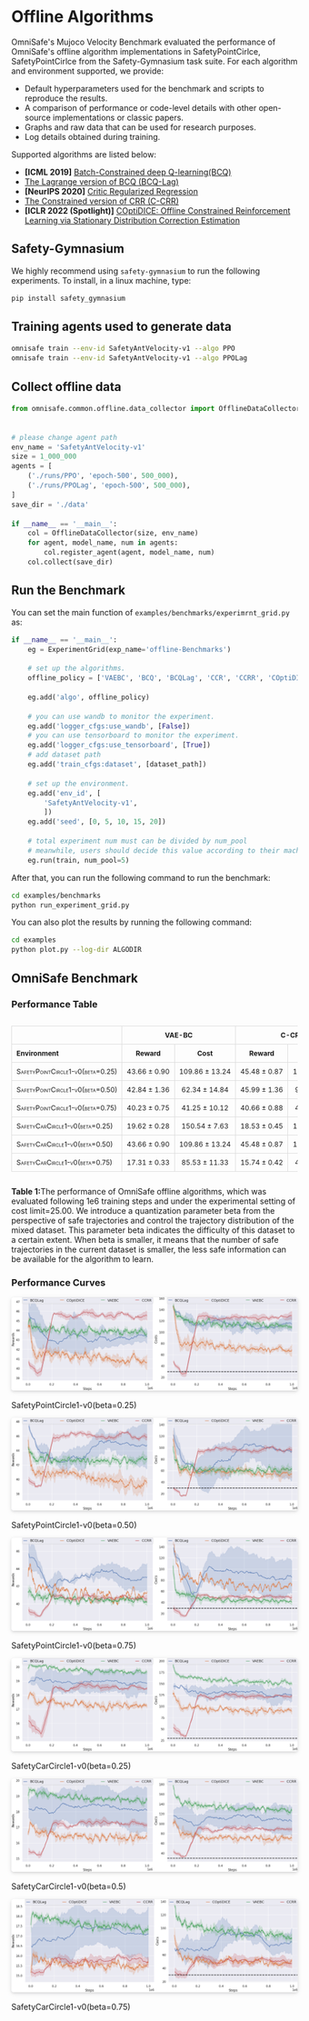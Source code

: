 # Offline Algorithms

OmniSafe's Mujoco Velocity Benchmark evaluated the performance of OmniSafe's offline algorithm implementations in SafetyPointCirlce, SafetyPointCirlce from the Safety-Gymnasium task suite. For each algorithm and environment supported, we provide:

- Default hyperparameters used for the benchmark and scripts to reproduce the results.
- A comparison of performance or code-level details with other open-source implementations or classic papers.
- Graphs and raw data that can be used for research purposes.
- Log details obtained during training.

Supported algorithms are listed below:

- **[ICML 2019]** [Batch-Constrained deep Q-learning(BCQ)](https://arxiv.org/pdf/1812.02900.pdf)
- [The Lagrange version of BCQ (BCQ-Lag)](https://arxiv.org/pdf/1812.02900.pdf)
- **[NeurIPS 2020]** [Critic Regularized Regression](https://proceedings.neurips.cc//paper/2020/file/588cb956d6bbe67078f29f8de420a13d-Paper.pdf)
- [The Constrained version of CRR (C-CRR)](https://proceedings.neurips.cc/paper/2020/hash/588cb956d6bbe67078f29f8de420a13d-Abstract.html)
- **[ICLR 2022 (Spotlight)]** [COptiDICE: Offline Constrained Reinforcement Learning via Stationary Distribution Correction Estimation](https://arxiv.org/abs/2204.08957?context=cs.AI)

## Safety-Gymnasium

We highly recommend using ``safety-gymnasium`` to run the following experiments. To install, in a linux machine, type:

```bash
pip install safety_gymnasium
```

## Training agents used to generate data

```bash
omnisafe train --env-id SafetyAntVelocity-v1 --algo PPO
omnisafe train --env-id SafetyAntVelocity-v1 --algo PPOLag
```

## Collect offline data

```python
from omnisafe.common.offline.data_collector import OfflineDataCollector


# please change agent path
env_name = 'SafetyAntVelocity-v1'
size = 1_000_000
agents = [
    ('./runs/PPO', 'epoch-500', 500_000),
    ('./runs/PPOLag', 'epoch-500', 500_000),
]
save_dir = './data'

if __name__ == '__main__':
    col = OfflineDataCollector(size, env_name)
    for agent, model_name, num in agents:
        col.register_agent(agent, model_name, num)
    col.collect(save_dir)
```

## Run the Benchmark

You can set the main function of ``examples/benchmarks/experimrnt_grid.py`` as:

```python
if __name__ == '__main__':
    eg = ExperimentGrid(exp_name='offline-Benchmarks')

    # set up the algorithms.
    offline_policy = ['VAEBC', 'BCQ', 'BCQLag', 'CCR', 'CCRR', 'COptiDICE']

    eg.add('algo', offline_policy)

    # you can use wandb to monitor the experiment.
    eg.add('logger_cfgs:use_wandb', [False])
    # you can use tensorboard to monitor the experiment.
    eg.add('logger_cfgs:use_tensorboard', [True])
    # add dataset path
    eg.add('train_cfgs:dataset', [dataset_path])

    # set up the environment.
    eg.add('env_id', [
        'SafetyAntVelocity-v1',
        ])
    eg.add('seed', [0, 5, 10, 15, 20])

    # total experiment num must can be divided by num_pool
    # meanwhile, users should decide this value according to their machine
    eg.run(train, num_pool=5)
```

After that, you can run the following command to run the benchmark:

```bash
cd examples/benchmarks
python run_experiment_grid.py
```

You can also plot the results by running the following command:

```bash
cd examples
python plot.py --log-dir ALGODIR
```

## OmniSafe Benchmark

### Performance Table

<!DOCTYPE html>
<html lang="en">
<head>
<meta charset="UTF-8">
<style>
  .scrollable-container {
    overflow-x: auto;
    white-space: nowrap;
    width: 100%;
  }
  table {
    border-collapse: collapse;
    width: auto;
    font-size: 12px;
  }
  th, td {
    padding: 8px;
    text-align: center;
    border: 1px solid #ddd;
  }
  th {
    font-weight: bold;
  }
  caption {
    font-size: 12px;
    font-family: 'Times New Roman', Times, serif;
  }
</style>
</head>
<body>

<div class="scrollable-container">
<table id="performance_offline">
<thead>
<tr class="header">
<th style="text-align: left;"></th>
<th colspan="2" style="text-align: center;"><strong>VAE-BC</strong></th>
<th colspan="2" style="text-align: center;"><strong>C-CRR</strong></th>
<th colspan="2" style="text-align: center;"><strong>BCQLag</strong></th>
<th colspan="2" style="text-align: center;"><strong>COptiDICE</strong></th>
</tr>
</thead>
<tbody>
<tr class="odd">
<td style="text-align: left;"><strong>Environment</strong></td>
<td style="text-align: center;"><strong>Reward</strong></td>
<td style="text-align: center;"><strong>Cost</strong></td>
<td style="text-align: center;"><strong>Reward</strong></td>
<td style="text-align: center;"><strong>Cost</strong></td>
<td style="text-align: center;"><strong>Reward</strong></td>
<td style="text-align: center;"><strong>Cost</strong></td>
<td style="text-align: center;"><strong>Reward</strong></td>
<td style="text-align: center;"><strong>Cost</strong></td>
</tr>
<tr class="even">
<td style="text-align: left;"><span
class="smallcaps">SafetyPointCircle1-v0(beta=0.25)</span></td>
<td style="text-align: center;">43.66 <span class="math inline">±</span> 0.90</td>
<td style="text-align: center;">109.86 <span class="math inline">±</span> 13.24</td>
<td style="text-align: center;">45.48 <span class="math inline">±</span> 0.87</td>
<td style="text-align: center;">127.30 <span class="math inline">±</span> 12.60</td>
<td style="text-align: center;">43.31 <span class="math inline">±</span> 0.76</td>
<td style="text-align: center;">113.39 <span class="math inline">±</span> 12.81</td>
<td style="text-align: center;">40.68 <span class="math inline">±</span> 0.93</td>
<td style="text-align: center;">67.11 <span class="math inline">±</span> 13.15</td>
</tr>
<tr class="odd">
<td style="text-align: left;"><span
class="smallcaps">SafetyPointCircle1-v0(beta=0.50)</span></td>
<td style="text-align: center;">42.84 <span class="math inline">±</span> 1.36</td>
<td style="text-align: center;">62.34 <span class="math inline">±</span> 14.84</td>
<td style="text-align: center;">45.99 <span class="math inline">±</span> 1.36</td>
<td style="text-align: center;">97.20 <span class="math inline">±</span> 13.57</td>
<td style="text-align: center;">44.68 <span class="math inline">±</span> 1.97</td>
<td style="text-align: center;">95.06 <span class="math inline">±</span> 33.07</td>
<td style="text-align: center;">39.55 <span class="math inline">±</span> 1.39</td>
<td style="text-align: center;">53.87 <span class="math inline">±</span> 13.27</td>
</tr>
<tr class="even">
<td style="text-align: left;"><span
class="smallcaps">SafetyPointCircle1-v0(beta=0.75)</span></td>
  <td style="text-align: center;">40.23 <span class="math inline">±</span> 0.75</td>
  <td style="text-align: center;">41.25 <span class="math inline">±</span> 10.12</td>
  <td style="text-align: center;">40.66 <span class="math inline">±</span> 0.88</td>
  <td style="text-align: center;">49.90 <span class="math inline">±</span> 10.81</td>
  <td style="text-align: center;">42.94 <span class="math inline">±</span> 1.04</td>
  <td style="text-align: center;">85.37 <span class="math inline">±</span> 23.41</td>
  <td style="text-align: center;">40.98 <span class="math inline">±</span> 0.89</td>
  <td style="text-align: center;">70.40 <span class="math inline">±</span> 12.14</td>
</tr>
<tr class="odd">
<td style="text-align: left;"><span
class="smallcaps">SafetyCarCircle1-v0(beta=0.25)</span></td>
<td style="text-align: center;">19.62 <span class="math inline">±</span> 0.28</td>
<td style="text-align: center;">150.54 <span class="math inline">±</span> 7.63</td>
<td style="text-align: center;">18.53 <span class="math inline">±</span> 0.45</td>
<td style="text-align: center;">122.63 <span class="math inline">±</span> 13.14</td>
<td style="text-align: center;">18.88 <span class="math inline">±</span> 0.61</td>
<td style="text-align: center;">125.44 <span class="math inline">±</span> 15.68</td>
<td style="text-align: center;">17.25 <span class="math inline">±</span> 0.37</td>
<td style="text-align: center;">90.86 <span class="math inline">±</span> 10.75</td>
</tr>
<tr>
<tr class="even">
<td style="text-align: left;"><span
class="smallcaps">SafetyCarCircle1-v0(beta=0.50)</span></td>
<td style="text-align: center;">43.66 <span class="math inline">±</span> 0.90</td>
<td style="text-align: center;">109.86 <span class="math inline">±</span> 13.24</td>
<td style="text-align: center;">45.48 <span class="math inline">±</span> 0.87</td>
<td style="text-align: center;">127.30 <span class="math inline">±</span> 12.60</td>
<td style="text-align: center;">43.31 <span class="math inline">±</span> 0.76</td>
<td style="text-align: center;">113.39 <span class="math inline">±</span> 12.81</td>
<td style="text-align: center;">40.68 <span class="math inline">±</span> 0.93</td>
<td style="text-align: center;">67.11 <span class="math inline">±</span> 13.15</td>
</tr>
<tr>
<tr class="odd">
<td style="text-align: left;"><span
class="smallcaps">SafetyCarCircle1-v0(beta=0.75)</span></td>
<td style="text-align: center;">17.31 <span class="math inline">±</span> 0.33</td>
<td style="text-align: center;">85.53 <span class="math inline">±</span> 11.33</td>
<td style="text-align: center;">15.74 <span class="math inline">±</span> 0.42</td>
<td style="text-align: center;">48.38 <span class="math inline">±</span> 10.31</td>
<td style="text-align: center;">17.10 <span class="math inline">±</span> 0.84</td>
<td style="text-align: center;">77.54 <span class="math inline">±</span> 14.07</td>
<td style="text-align: center;">15.58 <span class="math inline">±</span> 0.37</td>
<td style="text-align: center;">49.42 <span class="math inline">±</span> 8.70</td>
</tr>
<thead>
</table>
</div>

<caption><p><b>Table 1:</b>The performance of OmniSafe offline algorithms, which was evaluated following 1e6 training steps and under the experimental setting of cost limit=25.00. We introduce a quantization parameter beta from the perspective of safe trajectories and control the trajectory distribution of the mixed dataset. This parameter beta indicates the difficulty of this dataset to a certain extent. When beta is smaller, it means that the number of safe trajectories in the current dataset is smaller, the less safe information can be available for the algorithm to learn.</p></caption>



### Performance Curves

<img style="border-radius: 0.3125em;
box-shadow: 0 2px 4px 0 rgba(34,36,38,.12),0 2px 10px 0 rgba(34,36,38,.08);"
src="https://github.com/Gaiejj/omnisafe_benchmarks_cruve/blob/main/offline/benchmarks/SafetyPointCircle1-v0-0.25.png?raw=True">
<br>
<div>SafetyPointCircle1-v0(beta=0.25)</div>

<img style="border-radius: 0.3125em;
box-shadow: 0 2px 4px 0 rgba(34,36,38,.12),0 2px 10px 0 rgba(34,36,38,.08);"
src="https://github.com/Gaiejj/omnisafe_benchmarks_cruve/blob/main/offline/benchmarks/SafetyPointCircle1-v0-0.5.png?raw=True">
<br>
<div>SafetyPointCircle1-v0(beta=0.50)</div>

<img style="border-radius: 0.3125em;
box-shadow: 0 2px 4px 0 rgba(34,36,38,.12),0 2px 10px 0 rgba(34,36,38,.08);"
src="https://github.com/Gaiejj/omnisafe_benchmarks_cruve/blob/main/offline/benchmarks/SafetyPointCircle1-v0-0.75.png?raw=True">
<br>
<div>SafetyPointCircle1-v0(beta=0.75)</div>

<img style="border-radius: 0.3125em;
box-shadow: 0 2px 4px 0 rgba(34,36,38,.12),0 2px 10px 0 rgba(34,36,38,.08);"
src="https://github.com/Gaiejj/omnisafe_benchmarks_cruve/blob/main/offline/benchmarks/SafetyCarCircle1-v0-0.25.png?raw=true">
<br><div>SafetyCarCircle1-v0(beta=0.25)</div>

<img style="border-radius: 0.3125em;
box-shadow: 0 2px 4px 0 rgba(34,36,38,.12),0 2px 10px 0 rgba(34,36,38,.08);"
src="https://github.com/Gaiejj/omnisafe_benchmarks_cruve/blob/main/offline/benchmarks/SafetyCarCircle1-v0-0.5.png?raw=True">
<br>
<div>SafetyCarCircle1-v0(beta=0.5)</div>

<img style="border-radius: 0.3125em;
box-shadow: 0 2px 4px 0 rgba(34,36,38,.12),0 2px 10px 0 rgba(34,36,38,.08);"
src="https://github.com/Gaiejj/omnisafe_benchmarks_cruve/blob/main/offline/benchmarks/SafetyCarCircle1-v0-0.75.png?raw=True">
<br>
<div>SafetyCarCircle1-v0(beta=0.75)</div>

